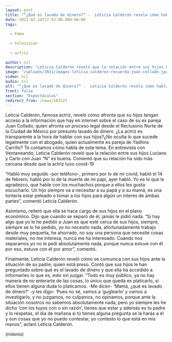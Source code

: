 ```yaml
---
layout: post
title: "“¿Qué es lavado de dinero?” -  Leticia Calderón revela cómo habla con sus hijos de Juan Collado"
date: 2021-02-24T17:53:00.000-06:00
tags:
  
  - Fama
  
  - television
  
  - actriz
  
author: nil
description: "Leticia Calderón reveló que la relación entre sus hijos Luciano y Carlo con Juan “N” es buena. Contó cómo habla con ellos sobre el proceso legal que afronta desde prisión. "
image: "/uploads/2021/images-leticia-calderon-recuerda-juan-collado.jpg"
video: nil
audio: nil
alt: "“¿Qué es lavado de dinero?” -  Leticia Calderón revela cómo habla con sus hijos de Juan Collado"
front: false
section: "Espectáculos"
redirect_from: /news/183127
---
```


Leticia Calderón, famosa actriz, reveló cómo afronta que su hijos tengan acceso a la información que hay en internet sobre el caso de su ex pareja Juan Collado, quien afronta un proceso legal desde el Reclusorio Norte de la Ciudad de México por presunto lavado de dinero. ¿La actriz es transparente a la hora de hablar con sus hijos?¿No oculta lo que sucede legalmente con el abogado, quien actualmente es pareja de Yadhira Carrillo? Te contamos cómo habla de este tema.  En entrevista con Ventaneando, Leticia Calderón reveló que la relación entre sus hijos Luciano y Carlo con Juan “N” es buena. Comentó que su relación ha sido más cercana desde que la actriz tuvo covid-19 

“Habló muy seguido -por teléfono-, primero por lo de mi covid, habló el 14 de febrero, habló por lo de la muerte de mi papi, ayer habló. Yo es lo que le agradezco, que hable con los muchachos porque a ellos les gusta escucharlo. Un hijo siempre va a necesitar a su papá y a su mamá, es una tontería estar peleado o tomar a los hijos para algún un interés de ambas partes”, comentó Leticia Calderón. 

Asimismo, reiteró que ella se hace cargo de sus hijos en el plano económico. Dijo que cuando se separó de él, jamás le pidió nada. “Si hay algo que yo le he pedido a Juan es que esté cerca de sus hijos, siempre, siempre se lo he pedido, yo no necesito nada, afortunadamente trabajo desde muy pequeña, he ahorrado, no soy una persona que necesite cosas materiales, no me interesa, nunca me ha interesado. Cuando nos separamos yo no le pedí absolutamente nada, porque nunca estuve con él por eso, estuve con él por amor”, comentó. 

Finalmente, Leticia Calderón reveló cómo se comunica con sus hijos ante la situación de su padre, quien está preso. Contó que sus hijos le han preguntado sobre qué es el lavado de dinero y que ella ha accedido a informarles lo que es, esto sin juzgar. “Todo es muy público, ya no hay manera de no enterarte de las cosas, lo único que queda es platicarlo, si ellos tienen alguna duda lo platicamos. -Me dicen- ‘Mamá, ¿qué es lavado de dinero?’ -y les digo- ‘Pues no sé, vamos a ‘guglearlo’ y vamos a investigarlo, y no juzgamos, no culpamos, no opinamos, porque ante la situación nosotros no sabemos absolutamente nada, pero yo siempre les he dicho ‘con los tuyos con o sin razón’, tienes que estar y además es tu padre y lo respetas, el día de mañana si tú tienes alguna pregunta se la harás a él y son cosas que yo no puedo contestar, yo contesto lo que está en mis manos”, aclaró Leticia Calderón. 

(milenio)
